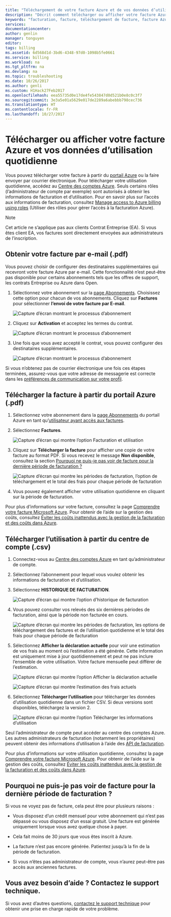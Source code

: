 ```yaml
---
title: "Téléchargement de votre facture Azure et de vos données d’utilisation quotidienne | Microsoft Docs"
description: "Décrit comment télécharger ou afficher votre facture Azure et vos données d’utilisation quotidienne."
keywords: "facturation, facture, téléchargement de facture, facture Azure, utilisation d’Azure"
services: 
documentationcenter: 
author: genlin
manager: tonguyen
editor: 
tags: billing
ms.assetid: 6d568d1d-3bd6-4348-97d0-1098b5fe0661
ms.service: billing
ms.workload: na
ms.tgt_pltfrm: na
ms.devlang: na
ms.topic: troubleshooting
ms.date: 10/26/2017
ms.author: genli
ms.custom: H1Hack27Feb2017
ms.openlocfilehash: eea55735d0e17de4fe543847d0d521b0e8c0c3f7
ms.sourcegitcommit: 3e3a5e01a5629e017de2289a6abebbb798cec736
ms.translationtype: HT
ms.contentlocale: fr-FR
ms.lasthandoff: 10/27/2017
---
```

# <a name="download-or-view-your-azure-billing-invoice-and-daily-usage-data"></a>Télécharger ou afficher votre facture Azure et vos données d’utilisation quotidienne
Vous pouvez télécharger votre facture à partir du [portail Azure](https://portal.azure.com/#blade/Microsoft_Azure_Billing/SubscriptionsBlade) ou la faire envoyer par courrier électronique. Pour télécharger votre utilisation quotidienne, accédez au [Centre des comptes Azure](https://account.azure.com/Subscriptions). Seuls certains rôles (l’administrateur de compte par exemple) sont autorisés à obtenir les informations de facturation et d’utilisation. Pour en savoir plus sur l’accès aux informations de facturation, consultez [Manage access to Azure billing using roles](billing-manage-access.md) (Utiliser des rôles pour gérer l’accès à la facturation Azure).

>[!NOTE]
>Cet article ne s’applique pas aux clients Contrat Entreprise (EA). Si vous êtes client EA, vos factures sont directement envoyées aux administrateurs de l’inscription.

## <a name="get-your-invoice-in-email-pdf"></a>Obtenir votre facture par e-mail (.pdf)
Vous pouvez choisir de configurer des destinataires supplémentaires qui recevront votre facture Azure par e-mail. Cette fonctionnalité n’est peut-être pas disponible pour certains abonnements tels que les offres de support, les contrats Entreprise ou Azure dans Open.

1. Sélectionnez votre abonnement sur la [page Abonnements](https://portal.azure.com/#blade/Microsoft_Azure_Billing/SubscriptionsBlade). Choisissez cette option pour chacun de vos abonnements. Cliquez sur **Factures** pour sélectionner **l’envoi de votre facture par E-mail**. 

    ![Capture d’écran montrant le processus d’abonnement](./media/billing-download-azure-invoice-daily-usage-date/InvoicesDeepLink.PNG)
    
2. Cliquez sur **Activation** et acceptez les termes du contrat.

    ![Capture d’écran montrant le processus d’abonnement](./media/billing-download-azure-invoice-daily-usage-date/InvoiceArticleStep2.PNG)
 
3. Une fois que vous avez accepté le contrat, vous pouvez configurer des destinataires supplémentaires.

    ![Capture d’écran montrant le processus d’abonnement](./media/billing-download-azure-invoice-daily-usage-date/InvoiceArticleStep3.PNG)
    
Si vous n’obtenez pas de courrier électronique une fois ces étapes terminées, assurez-vous que votre adresse de messagerie est correcte dans les [préférences de communication sur votre profil](https://account.windowsazure.com/profile).

## <a name="download-invoice-from-azure-portal-pdf"></a>Télécharger la facture à partir du portail Azure (.pdf)

1. Sélectionnez votre abonnement dans la [page Abonnements](https://portal.azure.com/#blade/Microsoft_Azure_Billing/SubscriptionsBlade) du portail Azure en tant qu’[utilisateur ayant accès aux factures](billing-manage-access.md).

2. Sélectionnez **Factures**. 

    ![Capture d’écran qui montre l’option Facturation et utilisation](./media/billing-download-azure-invoice-daily-usage-date/billingandusage.png) 

3. Cliquez sur **Télécharger la facture** pour afficher une copie de votre facture au format PDF. Si vous recevez le message **Non disponible**, consultez la section [Pourquoi ne puis-je pas voir de facture pour la dernière période de facturation ?](#noinvoice)

    ![Capture d’écran qui montre les périodes de facturation, l’option de téléchargement et le total des frais pour chaque période de facturation](./media/billing-download-azure-invoice-daily-usage-date/billing4.png)

4. Vous pouvez également afficher votre utilisation quotidienne en cliquant sur la période de facturation. 

Pour plus d’informations sur votre facture, consultez la page [Comprendre votre facture Microsoft Azure](billing-understand-your-bill.md). Pour obtenir de l’aide sur la gestion des coûts, consultez [Éviter les coûts inattendus avec la gestion de la facturation et des coûts dans Azure](billing-getting-started.md).

## <a name="download-usage-from-the-account-center-csv"></a>Télécharger l’utilisation à partir du centre de compte (.csv)

1. Connectez-vous au [Centre des comptes Azure](https://account.windowsazure.com/subscriptions) en tant qu’administrateur de compte.

2. Sélectionnez l’abonnement pour lequel vous voulez obtenir les informations de facturation et d’utilisation.

3. Sélectionnez **HISTORIQUE DE FACTURATION**. 

    ![Capture d’écran qui montre l’option d’historique de facturation](./media/billing-download-azure-invoice-daily-usage-date/Billinghisotry.png)

4. Vous pouvez consulter vos relevés des six dernières périodes de facturation, ainsi que la période non facturée en cours. 

    ![Capture d’écran qui montre les périodes de facturation, les options de téléchargement des factures et de l’utilisation quotidienne et le total des frais pour chaque période de facturation](./media/billing-download-azure-invoice-daily-usage-date/billingSum.png)

5. Sélectionnez **Afficher la déclaration actuelle** pour voir une estimation de vos frais au moment où l’estimation a été générée. Cette information est uniquement mise à jour quotidiennement et peut ne pas inclure l’ensemble de votre utilisation. Votre facture mensuelle peut différer de l’estimation.

    ![Capture d’écran qui montre l’option Afficher la déclaration actuelle](./media/billing-download-azure-invoice-daily-usage-date/billingSum2.png)

    ![Capture d’écran qui montre l’estimation des frais actuels](./media/billing-download-azure-invoice-daily-usage-date/billingSum3.png)

6. Sélectionnez **Télécharger l’utilisation** pour télécharger les données d’utilisation quotidienne dans un fichier CSV. Si deux versions sont disponibles, téléchargez la version 2.

    ![Capture d’écran qui montre l’option Télécharger les informations d’utilisation](./media/billing-download-azure-invoice-daily-usage-date/DLusage.png)

Seul l’administrateur de compte peut accéder au centre des comptes Azure. Les autres administrateurs de facturation (notamment les propriétaires) peuvent obtenir des informations d’utilisation à l’aide des [API de facturation](billing-usage-rate-card-overview.md).

Pour plus d’informations sur votre utilisation quotidienne, consultez la page [Comprendre votre facture Microsoft Azure](billing-understand-your-bill.md). Pour obtenir de l’aide sur la gestion des coûts, consultez [Éviter les coûts inattendus avec la gestion de la facturation et des coûts dans Azure](billing-getting-started.md).

## <a name="noinvoice"></a> Pourquoi ne puis-je pas voir de facture pour la dernière période de facturation ?

Si vous ne voyez pas de facture, cela peut être pour plusieurs raisons :

- Vous disposez d’un crédit mensuel pour votre abonnement qui n’est pas dépassé ou vous disposez d’un essai gratuit. Une facture est générée uniquement lorsque vous avez quelque chose à payer.

- Cela fait moins de 30 jours que vous êtes inscrit à Azure.

- La facture n’est pas encore générée. Patientez jusqu’à la fin de la période de facturation.

- Si vous n’êtes pas administrateur de compte, vous n’aurez peut-être pas accès aux anciennes factures.

## <a name="need-help-contact-support"></a>Vous avez besoin d’aide ? Contactez le support technique.
Si vous avez d’autres questions, [contactez le support technique](https://portal.azure.com/?#blade/Microsoft_Azure_Support/HelpAndSupportBlade) pour obtenir une prise en charge rapide de votre problème.

